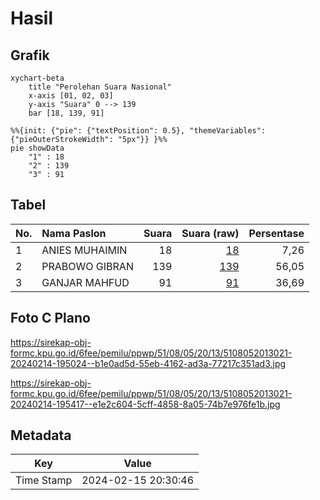 # Hasil

## Grafik

```mermaid
xychart-beta
    title "Perolehan Suara Nasional"
    x-axis [01, 02, 03]
    y-axis "Suara" 0 --> 139
    bar [18, 139, 91]
```

```mermaid
%%{init: {"pie": {"textPosition": 0.5}, "themeVariables": {"pieOuterStrokeWidth": "5px"}} }%%
pie showData
    "1" : 18
    "2" : 139
    "3" : 91
```

## Tabel

| No. | Nama Paslon    | Suara | Suara (raw) | Persentase |
|:--- |:-------------- | -----:| -----------:| ----------:|
| 1   | ANIES MUHAIMIN | 18    | [18][p-1]   | 7,26       |
| 2   | PRABOWO GIBRAN | 139   | [139][p-2]  | 56,05      |
| 3   | GANJAR MAHFUD  | 91    | [91][p-3]   | 36,69      |


[p-1]: https://github.com/gigit-pemilu/pemilu-2024/blob/main/pilpres/hitung-suara/sub/51-bali/sub/08-buleleng/sub/05-sukasada/sub/2013-tegallinggah/sub/021-tps/sub/paslon-1.txt
[p-2]: https://github.com/gigit-pemilu/pemilu-2024/blob/main/pilpres/hitung-suara/sub/51-bali/sub/08-buleleng/sub/05-sukasada/sub/2013-tegallinggah/sub/021-tps/sub/paslon-2.txt
[p-3]: https://github.com/gigit-pemilu/pemilu-2024/blob/main/pilpres/hitung-suara/sub/51-bali/sub/08-buleleng/sub/05-sukasada/sub/2013-tegallinggah/sub/021-tps/sub/paslon-3.txt

## Foto C Plano

https://sirekap-obj-formc.kpu.go.id/6fee/pemilu/ppwp/51/08/05/20/13/5108052013021-20240214-195024--b1e0ad5d-55eb-4162-ad3a-77217c351ad3.jpg

https://sirekap-obj-formc.kpu.go.id/6fee/pemilu/ppwp/51/08/05/20/13/5108052013021-20240214-195417--e1e2c604-5cff-4858-8a05-74b7e976fe1b.jpg


## Metadata

| Key        | Value               |
| ---------- | ------------------- |
| Time Stamp | 2024-02-15 20:30:46 |



